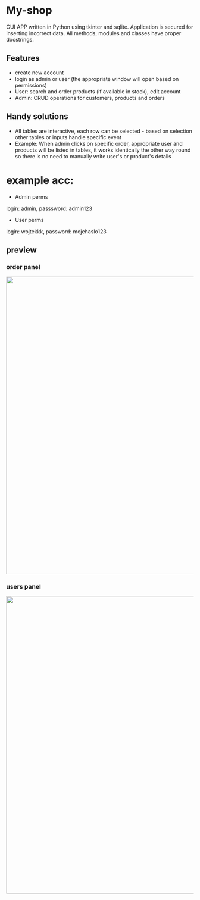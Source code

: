 # My-shop
GUI APP written in Python using tkinter and sqlite.
Application is secured for inserting incorrect data.
All methods, modules and classes have proper docstrings.


## Features
- create new account
- login as admin or user (the appropriate window will open based on permissions)
- User: search and order products (if available in stock), edit account
- Admin: CRUD operations for customers, products and orders

## Handy solutions
- All tables are interactive, each row can be selected - based on selection other tables or inputs handle specific event
- Example: When admin clicks on specific order, appropriate user and products will be listed in tables,
it works identically the other way round so there is no need to manually write user's or product's details

# example acc:

- Admin perms

login: admin,
passsword: admin123

- User perms

login: wojtekkk,
password: mojehaslo123

## preview

### order panel
<img src="https://user-images.githubusercontent.com/64193740/105970720-f872ef00-6089-11eb-98c2-6f3db64ec405.png" width=800>


### users panel
<img src="https://user-images.githubusercontent.com/64193740/105970776-06287480-608a-11eb-940f-ed337c57e893.png" width=800>



